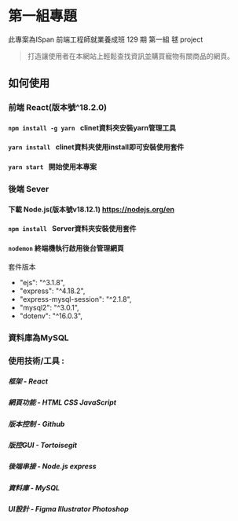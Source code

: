 # 第一組專題
此專案為ISpan 前端工程師就業養成班 129 期 第一組 毬 project

> 打造讓使用者在本網站上輕鬆查找資訊並購買寵物有關商品的網頁。


## 如何使用
### 前端 React(版本號^18.2.0)
#### `npm install -g yarn ` clinet資料夾安裝yarn管理工具
#### `yarn install ` clinet資料夾使用install即可安裝使用套件
#### `yarn start ` 開始使用本專案

### 後端 Sever
#### 下載 Node.js(版本號v18.12.1) https://nodejs.org/en
#### `npm install ` Server資料夾安裝使用套件
#### ` nodemon ` 終端機執行啟用後台管理網頁

套件版本 
* "ejs": "^3.1.8",
* "express": "^4.18.2",
* "express-mysql-session": "^2.1.8",
* "mysql2": "^3.0.1",
* "dotenv": "^16.0.3",

### 資料庫為MySQL

### 使用技術/工具 :
##### 框架 - React
##### 網頁功能 - HTML CSS JavaScript
##### 版本控制 - Github 
##### 版控GUI - Tortoisegit
##### 後端串接 - Node.js express 
##### 資料庫 - MySQL
##### UI設計 - Figma Illustrator Photoshop
